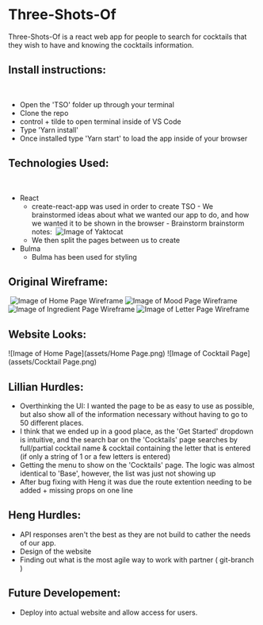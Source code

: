 # Three-Shots-Of

​Three-Shots-Of is a react web app for people to search for cocktails that they wish to have and knowing the cocktails information.

## Install instructions:

​

- Open the 'TSO' folder up through your terminal
- Clone the repo
- control + tilde to open terminal inside of VS Code
- Type 'Yarn install'
- Once installed type 'Yarn start' to load the app inside of your browser
  ​

## Technologies Used:

​

- React
  ​
  - create-react-app was used in order to create TSO - We brainstormed ideas about what we wanted our app to do, and how we wanted it to be shown in the browser - Brainstorm brainstorm notes:
    ​
    ![Image of Yaktocat](https://i.imgur.com/anN795a.png)
    ​
  - We then split the pages between us to create
    ​
- Bulma
  - Bulma has been used for styling
    ​

## Original Wireframe:

​
![Image of Home Page Wireframe](https://i.imgur.com/hidwVQ4.png)
![Image of Mood Page Wireframe](https://i.imgur.com/1nlF6IA.png)
![Image of Ingredient Page Wireframe](https://i.imgur.com/tpcxQOO.png)
![Image of Letter Page Wireframe](https://i.imgur.com/kPK6xmQ.png)
​

## Website Looks:

![Image of Home Page](assets/Home Page.png)
![Image of Cocktail Page](assets/Cocktail Page.png)

## Lillian Hurdles:

- Overthinking the UI: I wanted the page to be as easy to use as possible, but also show all of the information necessary without having to go to 50 different places.
- I think that we ended up in a good place, as the 'Get Started' dropdown is intuitive, and the search bar on the 'Cocktails' page searches by full/partial cocktail name & cocktail containing the letter that is entered (if only a string of 1 or a few letters is entered)
- Getting the menu to show on the 'Cocktails' page. The logic was almost identical to 'Base', however, the list was just not showing up
- After bug fixing with Heng it was due the route extention needing to be added + missing props on one line
  ​

## Heng Hurdles:

- API responses aren't the best as they are not build to cather the needs of our app.
- Design of the website
- Finding out what is the most agile way to work with partner ( git-branch )

## Future Developement:

- Deploy into actual website and allow access for users.
